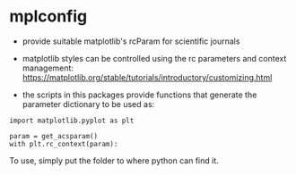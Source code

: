 # mplconfig

- provide suitable matplotlib's rcParam for scientific journals  

- matplotlib styles can be controlled using the rc parameters and context management: https://matplotlib.org/stable/tutorials/introductory/customizing.html

- the scripts in this packages provide functions that generate the parameter dictionary to be used as:

```
import matplotlib.pyplot as plt

param = get_acsparam()
with plt.rc_context(param):
```
To use, simply put the folder to where python can find it.
